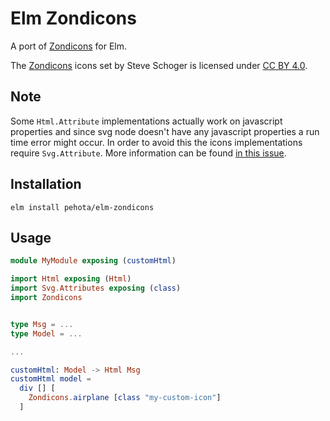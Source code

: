 # Elm Zondicons

A port of [Zondicons](https://www.zondicons.com/) for Elm.

The [Zondicons](https://www.zondicons.com/) icons set by Steve Schoger is licensed under [CC BY 4.0](https://creativecommons.org/licenses/by/4.0/).

## Note
Some `Html.Attribute` implementations actually work on javascript properties and since svg node doesn't have any javascript properties a run time error might occur.
In order to avoid this the icons implementations require `Svg.Attribute`.
More information can be found [in this issue](https://github.com/elm/svg/issues/3).

## Installation
```elm install pehota/elm-zondicons```


## Usage
```elm
module MyModule exposing (customHtml)

import Html exposing (Html)
import Svg.Attributes exposing (class)
import Zondicons


type Msg = ...
type Model = ...

...

customHtml: Model -> Html Msg
customHtml model =
  div [] [
    Zondicons.airplane [class "my-custom-icon"]
  ]
```
